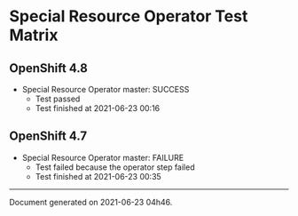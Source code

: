 
Special Resource Operator Test Matrix
=====================================

OpenShift 4.8
-------------

* Special Resource Operator master: SUCCESS
  - Test passed
  - Test finished at 2021-06-23 00:16

OpenShift 4.7
-------------

* Special Resource Operator master: FAILURE
  - Test failed because the operator step failed
  - Test finished at 2021-06-23 00:35


---
Document generated on 2021-06-23 04h46.
